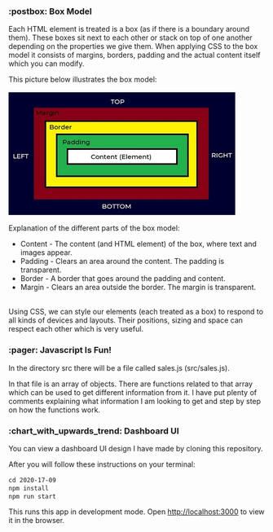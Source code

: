 <h3> :postbox: Box Model</h3>

Each HTML element is treated is a box (as if there is a boundary around them). These boxes sit next to each other or stack on top of one another depending on the properties we give them.
When applying CSS to the box model it consists of margins, borders, padding and the actual content itself which you can modify.

This picture below illustrates the box model:<br><br>
![Border Box Image](public/img//border-box.jpg?raw=true "Border Box")

Explanation of the different parts of the box model:
<ul>
<li>Content - The content (and HTML element) of the box, where text and images appear.</li>
<li>Padding - Clears an area around the content. The padding is transparent.</li>
<li>Border - A border that goes around the padding and content.</li>
<li>Margin - Clears an area outside the border. The margin is transparent.</li>
</ul><br>
Using CSS, we can style our elements (each treated as a box) to respond to all kinds of devices and layouts. Their positions, sizing and space can respect each other which is very useful.

<h3>:pager: Javascript Is Fun!</h3>

In the directory src there will be a file called sales.js (src/sales.js).

In that file is an array of objects. There are functions related to that array which can be used to get different information from it. I have put plenty of comments explaining what information I am looking to get and step by step on how the functions work.

<h3>:chart_with_upwards_trend: Dashboard UI</h3>

You can view a dashboard UI design I have made by cloning this repository.

After you will follow these instructions on your terminal:

```
cd 2020-17-09
npm install
npm run start
```
This runs this app in development mode.
Open [http://localhost:3000](http://localhost:3000) to view it in the browser.
